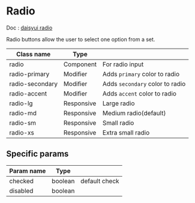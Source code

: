 # Radio

Doc : [daisyui radio](https://daisyui.com/components/radio/)

Radio buttons allow the user to select one option from a set.

| Class name      |   Type     |                                 |
|-----------------|------------|---------------------------------|
| radio 	        | Component  | For radio input                 |
| radio-primary   | Modifier   | Adds `primary` color to radio   |
| radio-secondary | Modifier   | Adds `secondary` color to radio |
| radio-accent    | Modifier   | Adds `accent` color to radio    |
| radio-lg        | Responsive | Large radio                     |
| radio-md        | Responsive | Medium radio(default)           |
| radio-sm        | Responsive | Small radio                     |
| radio-xs        | Responsive | Extra small radio               |

## Specific params

| Param name       |   Type           |                |
|------------------|------------------|----------------|
| checked 	       |   boolean        | default check  |
| disabled 	       |   boolean        |                |
